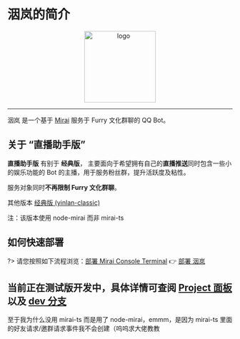 # 洇岚的简介

<div align="center">
   <img width="160" src="/assets/yinlan_avatar.jpg" alt="logo"></br>
</div>

---

洇岚 是一个基于 [Mirai](https://github.com/mamoe/mirai) 服务于 Furry 文化群聊的 QQ Bot。

## 关于 “直播助手版”

**直播助手版** 有别于 **经典版**， 主要面向于希望拥有自己的**直播推送**同时包含一些小的娱乐功能的 Bot 的主播，用于服务粉丝群，提升活跃度及粘性。

服务对象同时**不再限制 Furry 文化群聊**。

其他版本  [经典版 (yinlan-classic)](https://classic.yinlan.furbot.icu)

注：该版本使用 node-mirai 而非 mirai-ts

## 如何快速部署

?> 请您按照如下流程浏览：[部署 Mirai Console Terminal](/deployMirai) 👉 [部署 洇岚](/deployYinlan)

## 当前正在测试版开发中，具体详情可查阅 [Project 面板](https://github.com/colour93/yinlan-livebot/projects/1) 以及 [dev 分支](https://github.com/colour93/yinlan-livebot/tree/dev)

至于我为什么没用 mirai-ts 而是用了 node-mirai，emmm，是因为 mirai-ts 里面的好友请求/邀群请求事件我不会创建（呜呜求大佬教教